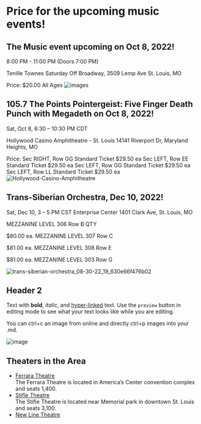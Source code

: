 # Price for the upcoming music events!

## The Music event upcoming on Oct 8, 2022!
8:00 PM - 11:00 PM (Doors 7:00 PM)

Tenille Townes
Saturday
Off Broadway, 3509 Lemp Ave
St. Louis, MO

Price: $20.00
All Ages
![images](https://user-images.githubusercontent.com/63486205/194352371-c095682a-9419-48b5-9829-59992d9964fa.jpg)

## 105.7 The Points Pointergeist: Five Finger Death Punch with Megadeth on Oct 8, 2022!

Sat, Oct 8, 6:30 – 10:30 PM CDT

Hollywood Casino Amphitheatre - St. Louis
14141 Riverport Dr, Maryland Heights, MO

Price: 
Sec RIGHT, Row GG
Standard Ticket
$29.50 ea
Sec LEFT, Row EE
Standard Ticket
$29.50 ea
Sec LEFT, Row GG
Standard Ticket
$29.50 ea
Sec LEFT, Row LL
Standard Ticket
$29.50 ea
![Hollywood-Casino-Amphitheatre](https://user-images.githubusercontent.com/63486205/194357216-d771a997-089e-4f9e-afea-3a702bf17983.jpg)
## Trans-Siberian Orchestra, Dec 10, 2022!

Sat, Dec 10, 3 – 5 PM CST
Enterprise Center
1401 Clark Ave, St. Louis, MO

MEZZANINE LEVEL 306
Row B
QTY

$80.00 ea.
MEZZANINE LEVEL 307 Row C

$81.00 ea.
MEZZANINE LEVEL 308 Row E

$81.00 ea.
MEZZANINE LEVEL 303 Row G

![trans-siberian-orchestra_08-30-22_19_630e66f476b02](https://user-images.githubusercontent.com/63486205/194357146-69c220e2-a115-4994-ac77-e424acb0ef43.jpg)


## Header 2


Text with **bold**, _italic_, and [hyper-linked](https://ww2.amstat.org/meetings/wsds/2022/index.cfm) text. Use the `preview` button in editing mode to see what your text looks like while you are editing. 

You can ctrl+c an image from online and directly ctrl+p images into your .md. 

![image](https://user-images.githubusercontent.com/75965120/193682607-ecd7c869-8da9-427f-a127-246768618126.png)


## Theaters in the Area

* [Ferrara Theatre](https://explorestlouis.com/meetings-conventions/americas-center/ferrara-theatre)  
The Ferrara Theatre is located in America’s Center convention complex and seats 1,400.
* [Stifle Theatre](https://www.stifeltheatre.com)  
The Stifle Theatre is located near Memorial park in downtown St. Louis and seats 3,100.
* [New Line Theatre](http://www.newlinetheatre.com)
